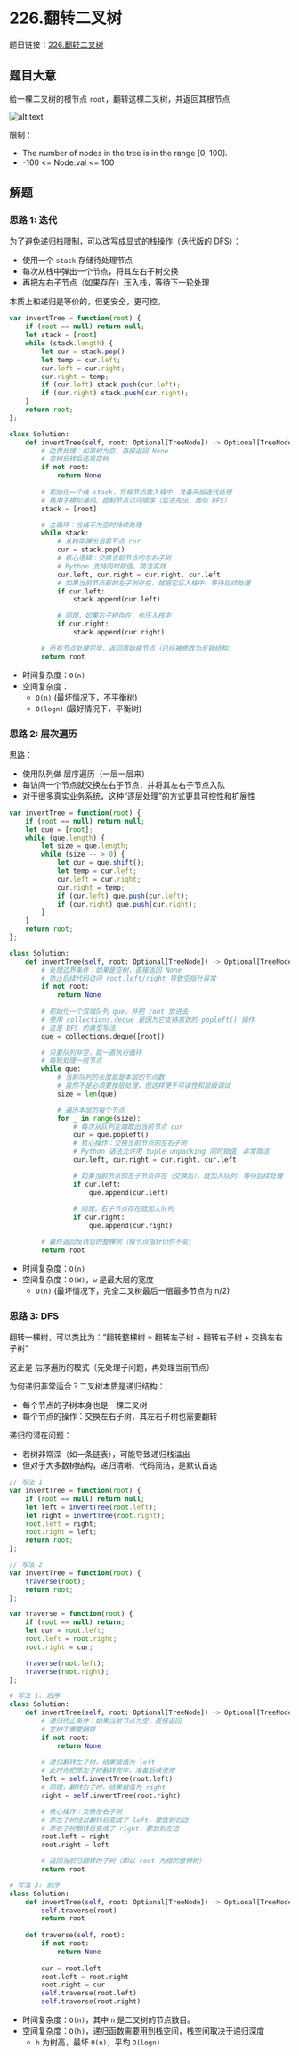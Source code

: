 # 226.翻转二叉树

题目链接：[226.翻转二叉树](https://leetcode.cn/problems/invert-binary-tree/)

## 题目大意

给一棵二叉树的根节点 `root`，翻转这棵二叉树，并返回其根节点

![alt text](https://github.com/donnapersonal/picx-images-hosting/raw/master/image.8z6v80lcg5.webp)

限制：
- The number of nodes in the tree is in the range [0, 100].
- -100 <= Node.val <= 100

## 解题

### 思路 1: 迭代

为了避免递归栈限制，可以改写成显式的栈操作（迭代版的 DFS）：
- 使用一个 `stack` 存储待处理节点
- 每次从栈中弹出一个节点，将其左右子树交换
- 再把左右子节点（如果存在）压入栈，等待下一轮处理

本质上和递归是等价的，但更安全，更可控。

```js
var invertTree = function(root) {
    if (root == null) return null;
    let stack = [root]  
    while (stack.length) {
        let cur = stack.pop()  
        let temp = cur.left;
        cur.left = cur.right;
        cur.right = temp;
        if (cur.left) stack.push(cur.left);
        if (cur.right) stack.push(cur.right);
    }
    return root;
};
```
```python
class Solution:
    def invertTree(self, root: Optional[TreeNode]) -> Optional[TreeNode]:
        # 边界处理：如果树为空，直接返回 None
        # 空树反转后还是空树
        if not root:
            return None
        
        # 初始化一个栈 stack，将根节点放入栈中，准备开始迭代处理
        # 栈用于模拟递归，控制节点访问顺序（后进先出，类似 DFS）
        stack = [root]   

        # 主循环：当栈不为空时持续处理
        while stack:
            # 从栈中弹出当前节点 cur
            cur = stack.pop()   
            # 核心逻辑：交换当前节点的左右子树
            # Python 支持同时赋值，简洁高效
            cur.left, cur.right = cur.right, cur.left   
            # 如果当前节点新的左子树存在，就把它压入栈中，等待后续处理     
            if cur.left:
                stack.append(cur.left)

            # 同理，如果右子树存在，也压入栈中
            if cur.right:
                stack.append(cur.right)  

        # 所有节点处理完毕，返回原始根节点（已经被修改为反转结构）
        return root  
```

- 时间复杂度：`O(n)`
- 空间复杂度：
  - `O(n)` (最坏情况下，不平衡树)
  - `O(logn)` (最好情况下，平衡树)

### 思路 2: 层次遍历

思路：
- 使用队列做 层序遍历（一层一层来）
- 每访问一个节点就交换左右子节点，并将其左右子节点入队
- 对于很多真实业务系统，这种“逐层处理”的方式更具可控性和扩展性

```js
var invertTree = function(root) {
    if (root == null) return null;
    let que = [root];
    while (que.length) {
        let size = que.length;
        while (size -- > 0) {
            let cur = que.shift();
            let temp = cur.left;
            cur.left = cur.right;
            cur.right = temp;
            if (cur.left) que.push(cur.left);
            if (cur.right) que.push(cur.right);
        }
    }
    return root;
};
```
```python
class Solution:
    def invertTree(self, root: Optional[TreeNode]) -> Optional[TreeNode]:
        # 处理边界条件：如果是空树，直接返回 None
        # 防止后续代码访问 root.left/right 导致空指针异常
        if not root:
            return None
        
        # 初始化一个双端队列 que，并把 root 放进去
        # 使用 collections.deque 是因为它支持高效的 popleft() 操作
        # 这是 BFS 的典型写法
        que = collections.deque([root]) 

        # 只要队列非空，就一直执行循环
        # 每轮处理一层节点
        while que:
            # 当前队列的长度就是本层的节点数
            # 虽然不是必须要按层处理，但这样便于可读性和层级调试
            size = len(que)

            # 遍历本层的每个节点
            for _ in range(size):
                # 每次从队列左端取出当前节点 cur
                cur = que.popleft()
                # 核心操作：交换当前节点的左右子树
                # Python 语法允许用 tuple unpacking 同时赋值，非常简洁
                cur.left, cur.right = cur.right, cur.left

                # 如果当前节点的左子节点存在（交换后），就加入队列，等待后续处理
                if cur.left:
                    que.append(cur.left)
                
                # 同理，右子节点存在就加入队列
                if cur.right:
                    que.append(cur.right)   

        # 最终返回反转后的整棵树（根节点指针仍然不变）          
        return root
```

- 时间复杂度：`O(n)`
- 空间复杂度：`O(W)`，`w` 是最大层的宽度
  - `O(n)` (最坏情况下，完全二叉树最后一层最多节点为 n/2)

### 思路 3: DFS

翻转一棵树，可以类比为：“翻转整棵树 = 翻转左子树 + 翻转右子树 + 交换左右子树”

这正是 后序遍历的模式（先处理子问题，再处理当前节点）

为何递归非常适合？二叉树本质是递归结构：
- 每个节点的子树本身也是一棵二叉树
- 每个节点的操作：交换左右子树，其左右子树也需要翻转

递归的潜在问题：
- 若树非常深（如一条链表），可能导致递归栈溢出
- 但对于大多数树结构，递归清晰、代码简洁，是默认首选

```js
// 写法 1
var invertTree = function(root) {
    if (root == null) return null;
    let left = invertTree(root.left);
    let right = invertTree(root.right);
    root.left = right;
    root.right = left;
    return root;
};

// 写法 2
var invertTree = function(root) {
    traverse(root);
    return root;
};

var traverse = function(root) {
    if (root == null) return;
    let cur = root.left;
    root.left = root.right;
    root.right = cur;

    traverse(root.left);
    traverse(root.right);
};
```
```python
# 写法 1: 后序
class Solution:
    def invertTree(self, root: Optional[TreeNode]) -> Optional[TreeNode]:
        # 递归终止条件：如果当前节点为空，直接返回
        # 空树不需要翻转
        if not root:
            return None
        
        # 递归翻转左子树，结果赋值为 left
        # 此时你把原左子树翻转完毕，准备后续使用
        left = self.invertTree(root.left)
        # 同理，翻转右子树，结果赋值为 right
        right = self.invertTree(root.right)

        # 核心操作：交换左右子树
        # 原左子树经过翻转后变成了 left，要放到右边
        # 原右子树翻转后变成了 right，要放到左边
        root.left = right
        root.right = left

        # 返回当前已翻转的子树（即以 root 为根的整棵树）
        return root

# 写法 2: 前序
class Solution:
    def invertTree(self, root: Optional[TreeNode]) -> Optional[TreeNode]:
        self.traverse(root)
        return root
    
    def traverse(self, root):
        if not root:
            return None
        
        cur = root.left
        root.left = root.right
        root.right = cur
        self.traverse(root.left)
        self.traverse(root.right)
```

- 时间复杂度：`O(n)`，其中 `n` 是二叉树的节点数目。
- 空间复杂度：`O(h)`，递归函数需要用到栈空间，栈空间取决于递归深度
  - `h` 为树高，最坏 `O(n)`，平均 `O(logn)`
